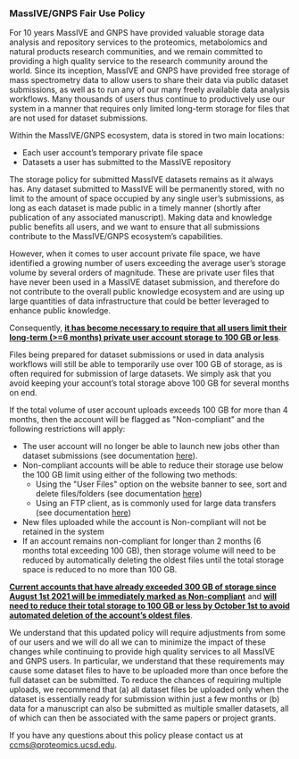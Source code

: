 ### MassIVE/GNPS Fair Use Policy

For 10 years MassIVE and GNPS have provided valuable storage data analysis and repository services to the proteomics, metabolomics and natural products research communities, and we remain committed to providing a high quality service to the research community around the world. Since its inception, MassIVE and GNPS have provided free storage of mass spectrometry data to allow users to share their data via public dataset submissions, as well as to run any of our many freely available data analysis workflows. Many thousands of users thus continue to productively use our system in a manner that requires only limited long-term storage for files that are not used for dataset submissions.

Within the MassIVE/GNPS ecosystem, data is stored in two main locations:

- Each user account’s temporary private file space
- Datasets a user has submitted to the MassIVE repository

The storage policy for submitted MassIVE datasets remains as it always has. Any dataset submitted to MassIVE will be permanently stored, with no limit to the amount of space occupied by any single user’s submissions, as long as each dataset is made public in a timely manner (shortly after publication of any associated manuscript). Making data and knowledge public benefits all users, and we want to ensure that all submissions contribute to the MassIVE/GNPS ecosystem’s capabilities.

However, when it comes to user account private file space, we have identified a growing number of users exceeding the average user’s storage volume by several orders of magnitude. These are private user files that have never been used in a MassIVE dataset submission, and therefore do not contribute to the overall public knowledge ecosystem and are using up large quantities of data infrastructure that could be better leveraged to enhance public knowledge.

Consequently, **<ins>it has become necessary to require that all users limit their long-term (>=6 months) private user account storage to 100 GB or less</ins>**.

Files being prepared for dataset submissions or used in data analysis workflows will still be able to temporarily use over 100 GB of storage, as is often required for submission of large datasets. We simply ask that you avoid keeping your account’s total storage above 100 GB for several months on end.

If the total volume of user account uploads exceeds 100 GB for more than 4 months, then the account will be flagged as  "Non-compliant" and the following restrictions will apply:

- The user account will no longer be able to launch new jobs other than dataset submissions (see documentation [here](submission_workflow.md)).
- Non-compliant accounts will be able to reduce their storage use below the 100 GB limit using either of the following two methods:
    - Using the "User Files" option on the website banner to see, sort and delete files/folders (see documentation [here](user_file_management.md))
    - Using an FTP client, as is commonly used for large data transfers (see documentation [here](upload_data.md))
- New files uploaded while the account is Non-compliant will not be retained in the system
- If an account remains non-compliant for longer than 2 months (6 months total exceeding 100 GB), then storage volume will need to be reduced by automatically deleting the oldest files until the total storage space is reduced to no more than 100 GB.

**<ins>Current accounts that have already exceeded 300 GB of storage since August 1st 2021 will be immediately marked as Non-compliant</ins>** and **<ins>will need to reduce their total storage to 100 GB or less by October 1st to avoid automated deletion of the account’s oldest files</ins>**.

We understand that this updated policy will require adjustments from some of our users and we will do all we can to minimize the impact of these changes while continuing to provide high quality services to all MassIVE and GNPS users. In particular, we understand that these requirements may cause some dataset files to have to be uploaded more than once before the full dataset can be submitted. To reduce the chances of requiring multiple uploads, we recommend that (a) all dataset files be uploaded only when the dataset is essentially ready for submission within just a few months or (b) data for a manuscript can also be submitted as multiple smaller datasets, all of which can then be associated with the same papers or project grants.

If you have any questions about this policy please contact us at [ccms@proteomics.ucsd.edu](mailto:ccms@proteomics.ucsd.edu).
